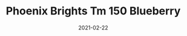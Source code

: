 ---
tags: 
  - "To Market"
  - "Rubber Flooring"
  - "Phoenix"
title: "Phoenix Brights Tm 150 Blueberry"
designer: "To Market"
image_primary: "img/atmosphere-brights-tm150blueberry.jpg"
href: "https://www.tomkt.com/atmosphere-phoenix-swatches"
description: "Straight%20Edge%20Tile%3A%2038%22%20x%2038%22%20Interlocking%20Tile%3A%2037%22%20x%2037%22"
category: "rubber-flooring-phoenix"
subtitle: ""
manufacturer: "ToMarket"
slug: "/manufacturers/tomarket/rubber-flooring-phoenix/to-market-phoenix-brights-tm-150-blueberry"
date: "2021-02-22"
---